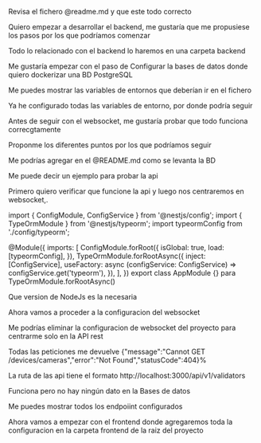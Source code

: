 

Revisa el fichero @readme.md  y que este todo correcto 


Quiero empezar a desarrollar el backend, me gustaría que me propusiese los pasos por los que podríamos comenzar 


Todo lo relacionado con el backend lo haremos en una carpeta backend 


Me gustaría empezar con el paso de Configurar la bases de datos donde quiero dockerizar una BD PostgreSQL

Me puedes mostrar las variables de entornos que deberían ir en el fichero 


Ya he configurado todas las variables de entorno, por donde podría seguir 


Antes de seguir con el websocket, me gustaría probar que todo funciona correcgtamente

Proponme los diferentes puntos por los que podríamos seguir 


Me podrías agregar en el @README.md  como se levanta la BD 

Me puede decir un ejemplo para probar la api 

Primero quiero verificar que funcione la api y luego nos centraremos en websocket,. 



import { ConfigModule, ConfigService } from '@nestjs/config';
import { TypeOrmModule } from '@nestjs/typeorm';
import typeormConfig from './config/typeorm';

@Module({
  imports: [
    ConfigModule.forRoot({
      isGlobal: true,
      load: [typeormConfig],
    }),
    TypeOrmModule.forRootAsync({
      inject: [ConfigService],
      useFactory: async (configService: ConfigService) =>
        configService.get('typeorm'),
    }),
  ],
})
export class AppModule {} para TypeOrmModule.forRootAsync() 


Que version de NodeJs es la necesaria

Ahora vamos a proceder a la configuracion del websocket


Me podrías eliminar la configuracion de websocket del proyecto para centrarme solo en la API  rest


Todas las peticiones me devuelve {"message":"Cannot GET /devices/cameras","error":"Not Found","statusCode":404}%                                           


La ruta de las api tiene el formato http://localhost:3000/api/v1/validators

Funciona pero no hay ningún dato en la Bases de datos


Me puedes mostrar todos los endpoiint configurados 


Ahora vamos a empezar con el frontend donde agregaremos toda la configuracion en la carpeta frontend de la raiz del proyecto 
